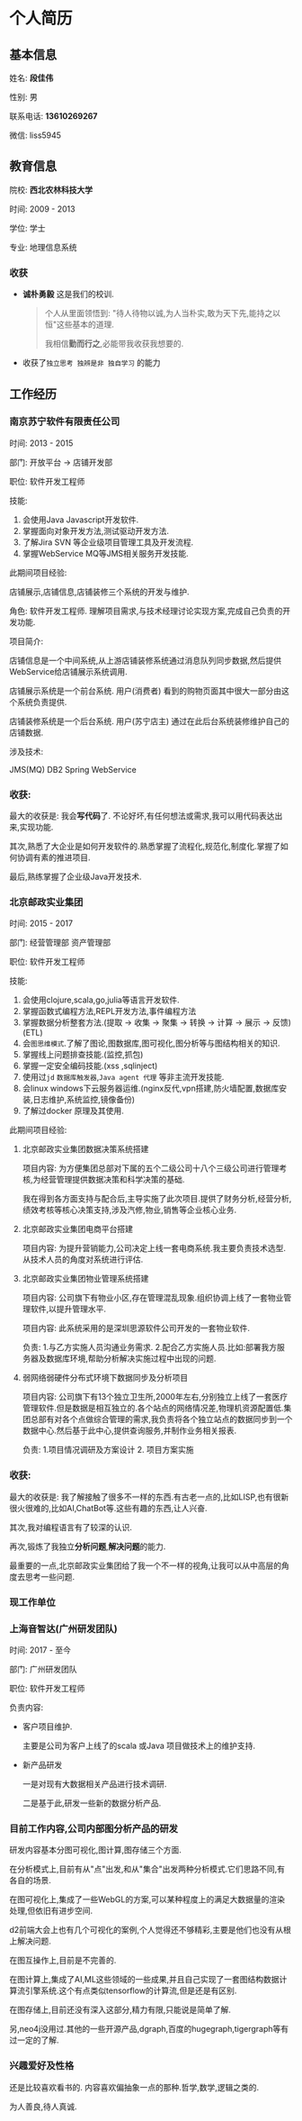 # 个人简历

## 基本信息

 姓名: ****段佳伟****

 性别: 男

 联系电话: **13610269267**

 微信: liss5945

## 教育信息

院校:  ****西北农林科技大学****

时间: 2009 - 2013

学位: 学士 

专业:  地理信息系统

### 收获

- **诚朴勇毅** 这是我们的校训.
  > 个人从里面领悟到: "待人待物以诚,为人当朴实,敢为天下先,能持之以恒"这些基本的道理.
  >
  > 我相信****勤而行之****,必能带我收获我想要的.
- 收获了`独立思考 独辨是非 独自学习` 的能力

## 工作经历
### 南京苏宁软件有限责任公司

时间: 2013 - 2015

部门: 开放平台 -> 店铺开发部

职位: 软件开发工程师

技能: 
 1. 会使用Java Javascript开发软件.
 2. 掌握面向对象开发方法,测试驱动开发方法.
 3. 了解Jira SVN 等企业级项目管理工具及开发流程.
 4. 掌握WebService MQ等JMS相关服务开发技能.

此期间项目经验:
    
店铺展示,店铺信息,店铺装修三个系统的开发与维护.

角色: 软件开发工程师. 理解项目需求,与技术经理讨论实现方案,完成自己负责的开发功能.

项目简介: 

店铺信息是一个中间系统,从上游店铺装修系统通过消息队列同步数据,然后提供WebService给店铺展示系统调用.

店铺展示系统是一个前台系统. 用户(消费者) 看到的购物页面其中很大一部分由这个系统负责提供.

店铺装修系统是一个后台系统. 用户(苏宁店主) 通过在此后台系统装修维护自己的店铺数据.

涉及技术:

JMS(MQ) DB2 Spring WebService


### 收获:

 最大的收获是: 我会****写代码****了. 不论好坏,有任何想法或需求,我可以用代码表达出来,实现功能.
 
 其次,熟悉了大企业是如何开发软件的.熟悉掌握了流程化,规范化,制度化.掌握了如何协调有素的推进项目.

 最后,熟练掌握了企业级Java开发技术.


### 北京邮政实业集团

时间: 2015 - 2017

部门: 经营管理部 资产管理部

职位: 软件开发工程师

技能: 
  1. 会使用clojure,scala,go,julia等语言开发软件.
  2. 掌握函数式编程方法,REPL开发方法,事件编程方法
  3. 掌握数据分析整套方法.(提取 -> 收集 -> 聚集 -> 转换 -> 计算 -> 展示 -> 反馈)(ETL)
  4. 会`图思维模式`.了解了图论,图数据库,图可视化,图分析等与图结构相关的知识.
  5. 掌握线上问题排查技能.(监控,抓包)
  6. 掌握一定安全编码技能.(xss ,sqlinject)
  7. 使用过`jd` `数据库触发器`,`Java agent 代理` 等非主流开发技能.
  8. 会linux windows下云服务器运维.(nginx反代,vpn搭建,防火墙配置,数据库安装,日志维护,系统监控,镜像备份)
  9. 了解过docker 原理及其使用.

此期间项目经验:
  1. 北京邮政实业集团数据决策系统搭建
      
      项目内容: 为方便集团总部对下属的五个二级公司十八个三级公司进行管理考核,为经营管理提供数据决策和科学决策的基础.

      我在得到各方面支持与配合后,主导实施了此次项目.提供了财务分析,经营分析,绩效考核等核心决策支持,涉及汽修,物业,销售等企业核心业务.

  2. 北京邮政实业集团电商平台搭建

     项目内容: 为提升营销能力,公司决定上线一套电商系统.我主要负责技术选型.从技术人员的角度对系统进行评估.

  3. 北京邮政实业集团物业管理系统搭建

      项目内容: 公司旗下有物业小区,存在管理混乱现象.组织协调上线了一套物业管理软件,以提升管理水平.
  
      项目内容: 此系统采用的是深圳思源软件公司开发的一套物业软件. 
  
      负责: 1.与乙方实施人员沟通业务需求. 
           2.配合乙方实施人员.比如:部署我方服务器及数据库环境,帮助分析解决实施过程中出现的问题.
  
  4. 弱网络弱硬件分布式环境下数据同步及分析项目
    
       项目内容: 公司旗下有13个独立卫生所,2000年左右,分别独立上线了一套医疗管理软件.但是数据是相互独立的.各个站点的网络情况差,物理机资源配置低.集团总部有对各个点做综合管理的需求,我负责将各个独立站点的数据同步到一个数据中心.然后基于此中心,提供查询服务,并制作业务相关报表.

       负责: 1.项目情况调研及方案设计
                  2. 项目方案实施
### 收获:
最大的收获是: 我了解接触了很多不一样的东西.有古老一点的,比如LISP,也有很新很火很难的,比如AI,ChatBot等.这些有趣的东西,让人兴奋.

其次,我对编程语言有了较深的认识.

再次,锻炼了我独立**分析问题**,**解决问题**的能力.

最重要的一点,北京邮政实业集团给了我一个不一样的视角,让我可以从中高层的角度去思考一些问题.


### 现工作单位
### 上海音智达(广州研发团队)

时间: 2017 - 至今

部门: 广州研发团队

职位: 软件开发工程师

负责内容:
  - 客户项目维护. 

    主要是公司为客户上线了的scala 或Java 项目做技术上的维护支持.
  - 新产品研发
  
    一是对现有大数据相关产品进行技术调研. 
  
    二是基于此,研发一些新的数据分析产品.

### 目前工作内容,公司内部图分析产品的研发
   
   研发内容基本分图可视化,图计算,图存储三个方面.

   在分析模式上,目前有从"点"出发,和从"集合"出发两种分析模式.它们思路不同,有各自的场景.
   
   在图可视化上,集成了一些WebGL的方案,可以某种程度上的满足大数据量的渲染处理,但依旧有进步空间.
   
   d2前端大会上也有几个可视化的案例,个人觉得还不够精彩,主要是他们也没有从根上解决问题.
   
   在图互操作上,目前是不完善的.
   
   在图计算上,集成了AI,ML这些领域的一些成果,并且自己实现了一套图结构数据计算流引擎系统.这个有点类似tensorflow的计算流,但是还是有区别.
   
   在图存储上,目前还没有深入这部分,精力有限,只能说是简单了解.

   另,neo4j没用过.其他的一些开源产品,dgraph,百度的hugegraph,tigergraph等有过一定的了解.

### 兴趣爱好及性格

还是比较喜欢看书的. 内容喜欢偏抽象一点的那种.哲学,数学,逻辑之类的.

为人善良,待人真诚.
